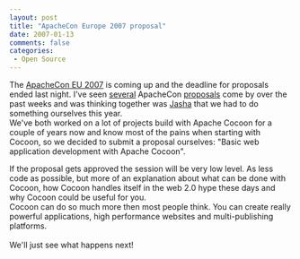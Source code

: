 ```yaml
---
layout: post
title: "ApacheCon Europe 2007 proposal"
date: 2007-01-13
comments: false
categories:
 - Open Source
---
```


The <a href="http://www.apachecon.com/" target="_blank">ApacheCon EU 2007</a> is coming up and the deadline for proposals ended last night. I've seen <a href="http://www.andrewsavory.com/blog/archives/001245.html" target="_blank">several</a> ApacheCon <a href="http://codeconsult.ch/bertrand/archives/000750.html" target="_blank">proposals</a> come by over the past weeks and was thinking together was <a href="http://www.flickr.com/photos/jashaj/269498036/" target="_blank">Jasha</a> that we had to do something ourselves this year.<br />We've both worked on a lot of projects build with Apache Cocoon for a couple of years now and know most of the pains when starting with Cocoon, so we decided to submit a proposal ourselves: "Basic web application development with Apache Cocoon".

If the proposal gets approved the session will be very low level. As less code as possible, but more of an explanation about what can be done with Cocoon, how Cocoon handles itself in the web 2.0 hype these days and why Cocoon could be useful for you.<br />Cocoon can do so much more then most people think. You can create really powerful applications, high performance websites and multi-publishing platforms.<br /><br />We'll just see what happens next!
